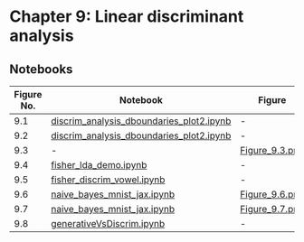 
# Chapter 9: Linear discriminant analysis

## Notebooks

|Figure No. | Notebook | Figure |
|--|--|--|
| 9.1 | [discrim_analysis_dboundaries_plot2.ipynb](discrim_analysis_dboundaries_plot2.ipynb) | - |
| 9.2 | [discrim_analysis_dboundaries_plot2.ipynb](discrim_analysis_dboundaries_plot2.ipynb) | - |
| 9.3 | - | [Figure_9.3.png](https://github.com/probml/pml-book/blob/main/book1-figures/Figure_9.3.png)<br/> |
| 9.4 | [fisher_lda_demo.ipynb](fisher_lda_demo.ipynb) | - |
| 9.5 | [fisher_discrim_vowel.ipynb](fisher_discrim_vowel.ipynb) | - |
| 9.6 | [naive_bayes_mnist_jax.ipynb](naive_bayes_mnist_jax.ipynb) | [Figure_9.6.png](https://github.com/probml/pml-book/blob/main/book1-figures/Figure_9.6.png)<br/> |
| 9.7 | [naive_bayes_mnist_jax.ipynb](naive_bayes_mnist_jax.ipynb) | [Figure_9.7.png](https://github.com/probml/pml-book/blob/main/book1-figures/Figure_9.7.png)<br/> |
| 9.8 | [generativeVsDiscrim.ipynb](generativeVsDiscrim.ipynb) | - |
